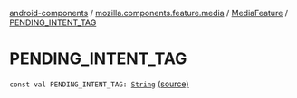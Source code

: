 [android-components](../../index.md) / [mozilla.components.feature.media](../index.md) / [MediaFeature](index.md) / [PENDING_INTENT_TAG](./-p-e-n-d-i-n-g_-i-n-t-e-n-t_-t-a-g.md)

# PENDING_INTENT_TAG

`const val PENDING_INTENT_TAG: `[`String`](https://kotlinlang.org/api/latest/jvm/stdlib/kotlin/-string/index.html) [(source)](https://github.com/mozilla-mobile/android-components/blob/master/components/feature/media/src/main/java/mozilla/components/feature/media/MediaFeature.kt#L74)